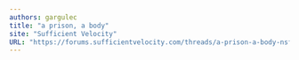 ```yaml
---
authors: gargulec
title: "a prison, a body"
site: "Sufficient Velocity"
URL: "https://forums.sufficientvelocity.com/threads/a-prison-a-body-nsfw.63933"
---
```



